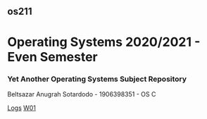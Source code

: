 ## os211
# Operating Systems 2020/2021 - Even Semester
### Yet Another Operating Systems Subject Repository

Beltsazar Anugrah Sotardodo - 1906398351 - OS C

[Logs](https://bltszr.github.io/os211/TXT/mylog.txt)
[W01](https://bltszr.github.io/os211/W01)
